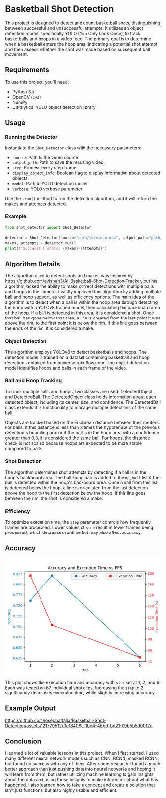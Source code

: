 # Basketball Shot Detection

This project is designed to detect and count basketball shots, distinguishing between successful and unsuccessful attempts. It utilizes an object detection model, specifically YOLO (You Only Look Once), to track basketballs and hoops in a video feed. The primary goal is to determine when a basketball enters the hoop area, indicating a potential shot attempt, and then assess whether the shot was made based on subsequent ball movement.

## Requirements

To use this project, you'll need:

- Python 3.x
- OpenCV (`cv2`)
- NumPy
- Ultralytics' YOLO object detection library

## Usage

### Running the Detector

Instantiate the `Shot_Detector` class with the necessary parameters:

- `source`: Path to the video source.
- `output_path`: Path to save the resulting video.
- `step`: Process every step frame.
- `display_object_info`: Boolean flag to display information about detected objects.
- `model`: Path to YOLO detection model.
- `verbose`: YOLO verbose parameter

Use the `.run()` method to run the detection algorithm, and it will return the makes and attempts detected.

### Example

```python
from shot_detector import Shot_Detector

detector = Shot_Detector(source="path/to/video.mp4", output_path="path/to/output", step=1, display_object_info=True, model="path/to/detection.pt", verbose=False)
makes, attempts = detector.run()
print(f"Successful shots: {makes}/{attempts}")
```

## Algorithm Details

The algorithm used to detect shots and makes was inspired by https://github.com/avishah3/AI-Basketball-Shot-Detection-Tracker, but his algorithm lacked the ability to make correct detections with multiple balls and hoops in the camera. I vastly improved this algorithm by adding multiple ball and hoop support, as well as efficiency options. The main idea of the algorithm is to detect when a ball is within the hoop area through detecting the hoop with a YOLOv8 trained model, then calculating the backboard area of the hoop. If a ball is detected in this area, it is considered a shot. Once that ball has gone below that area, a line is created from the last point it was above the rim, to the first point it is below the rim. If this line goes between the ends of the rim, it is considered a make. 

### Object Detection

The algorithm employs YOLOv8 to detect basketballs and hoops. The detection model is trained on a dataset containing basketball and hoop detections obtained from universe.roboflow.com. The object detection model identifies hoops and balls in each frame of the video.

### Ball and Hoop Tracking

To track multiple balls and hoops, two classes are used: DetectedObject and DetectedBall. The DetectedObject class holds information about each detected object, including its center, size, and confidence. The DetectedBall class extends this functionality to manage multiple detections of the same ball.

Objects are tracked based on the Euclidean distance between their centers. For balls, if this distance is less than 2 times the hypotenuse of the previous detection's bounding box or if the ball is in the hoop area with a confidence greater than 0.3, it is considered the same ball. For hoops, the distance check is not scaled because hoops are expected to be more stable compared to balls.

### Shot Detection

The algorithm determines shot attempts by detecting if a ball is in the hoop's backboard area. The ball-hoop pair is added to the `up_ball` list if the ball is detected within the hoop's backboard area. Once a ball from this list is detected below the hoop, a line is calculated from the last detection above the hoop to the first detection below the hoop. If this line goes between the rim, the shot is considered a make.

### Efficiency

To optimize execution time, the `step` parameter controls how frequently frames are processed. Lower values of `step` result in fewer frames being processed, which decreases runtime but may also affect accuracy.

## Accuracy

![Accuracy & Execution Time vs Step](plot.png)

This plot shows the execution time and accuracy with `step` set at 1, 2, and 6. Each was tested on 67 individual shot clips. Increasing the `step` to 2 significantly decreases execution time, while slightly increasing accuracy.

## Example Output

https://github.com/josephattalla/Basketball-Shot-Detection/assets/121779512/0e18408a-1be4-46b9-bd21-09b5b5d00f2d

## Conclusion

I learned a lot of valuable lessons in this project. When I first started, I used many different neural network models such as CNN, RCNN, masked RCNN, but found no success with any of them. After some research I found a much better approach than just pushing data into neural networks and hoping it will learn from them, but rather utilizing machine learning to gain insights about the data and using those insights to make inferences about what has happened. I also learned how to take a concept and create a solution that isn't just functional but also highly usable and efficient.
